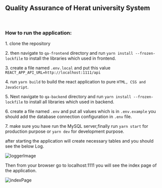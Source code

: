 <h2> Quality Assurance of Herat university System </h2>
<br />
<h3>How to run the application:</h3>
<p>1. clone the repository</p>
<p>2. then navigate to <code>qa-frontend</code> directory and run <code>yarn install --frozen-lockfile</code> to install the libraries which used in frontend. </p>
<p>3. create a file named <code>.env.local</code> and put this value <code>REACT_APP_API_URL=http://localhost:1111/api</code></p>
<p>4. run <code>yarn build</code> to build the react application to pure <code>HTML, CSS and JavaScript</code>.</p>
<p>5. Next navigate to <code>qa-backend</code> directory and run <code>yarn install --frozen-lockfile</code>  to install all libraries which used in backend.</p>
<p>6. create a file named <code>.env</code> and put all values which is in <code>.env.example</code> you should add the database connection configuration in <code>.env</code> file.</p>
<p>7. make sure you have run the MySQL server,finally run <code>yarn start</code> for production purpose or <code>yarn dev</code> for development purpose.</p>
<p>after starting the application will create necessary tables and you should see the below Log. </p>
<img src="https://user-images.githubusercontent.com/83835010/210947097-018fc964-83ed-4eae-90e5-6affb205590e.png" alt="loggerImage"/>
<p>Then from your browser go to localhost:1111 you will see the index page of the application.</p>
<img src="https://user-images.githubusercontent.com/83835010/210948079-01f57aa5-68ea-4502-9dc4-442c8fa7460b.png" alt="indexPage" />
